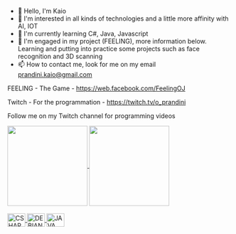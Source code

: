- 👋 Hello, I'm Kaio
- 👀 I'm interested in all kinds of technologies and a little more affinity with AI, IOT
- 🌱 I'm currently learning C#, Java, Javascript
- 💞️ I'm engaged in my project (FEELING), more information below. Learning and putting into practice some projects such as face recognition and 3D scanning
- 📫 How to contact me, look for me on my email prandini.kaio@gmail.com

FEELING - The Game - https://web.facebook.com/FeelingOJ

Twitch - For the programmation - https://twitch.tv/o_prandini

Follow me on my Twitch channel for programming videos

  <div>
    <a href="https://github.com.br/prandini-kaio">
    <img height="180cm" align="center" src="https://github-readme-stats.vercel.app/api?username=prandini-kaio&show_icons=true&theme=merko&include_all_commits=true&count_private=true"/>
    <img height="180cm" align="center" src="https://github-readme-stats.vercel.app/api/top-langs/?username=prandini-kaio&layout=compact&langs_count=16&theme=merko"/>
  </div>
  
  <div style="display: inline_block"><br>
    <img align="center" alt="CSHARP" height="30" width="40" src="https://cdn.jsdelivr.net/gh/devicons/devicon@v2.14.0/devicon.min.css"/>
    <img align="center" alt="DEBIAN" height="30" width="40" src="https://cdn.jsdelivr.net/gh/devicons/devicon@v2.14.0/devicon.min.css"/>
    <img align="center" alt="JAVA" height="30" width="40" src="https://cdn.jsdelivr.net/gh/devicons/devicon@v2.14.0/devicon.min.css"/>
  </div>

  ##
  
  <div>
    <a href="mailto:prandini.kaio@gmail.com"><img src"https://img.shields.io/badge/Gmail-D14836?style=for-the-badge&logo=gmail&logoColor=white" target="_blank"/></a>
    <a href="https://facebook.com/prandini.kaio"><img src"https://img.shields.io/badge/Facebook-1877F2?style=for-the-badge&logo=facebook&logoColor=white" target="_blank"/></a>
  </div>
 
